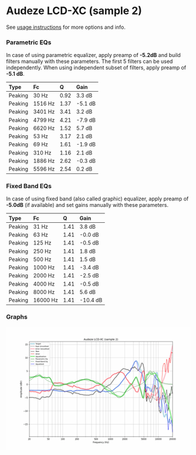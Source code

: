 # Audeze LCD-XC (sample 2)
See [usage instructions](https://github.com/jaakkopasanen/AutoEq#usage) for more options and info.

### Parametric EQs
In case of using parametric equalizer, apply preamp of **-5.2dB** and build filters manually
with these parameters. The first 5 filters can be used independently.
When using independent subset of filters, apply preamp of **-5.1 dB**.

| Type    | Fc      |    Q | Gain    |
|:--------|:--------|:-----|:--------|
| Peaking | 30 Hz   | 0.92 | 3.3 dB  |
| Peaking | 1516 Hz | 1.37 | -5.1 dB |
| Peaking | 3401 Hz | 3.41 | 3.2 dB  |
| Peaking | 4799 Hz | 4.21 | -7.9 dB |
| Peaking | 6620 Hz | 1.52 | 5.7 dB  |
| Peaking | 53 Hz   | 3.17 | 2.1 dB  |
| Peaking | 69 Hz   | 1.61 | -1.9 dB |
| Peaking | 310 Hz  | 1.16 | 2.1 dB  |
| Peaking | 1886 Hz | 2.62 | -0.3 dB |
| Peaking | 5596 Hz | 2.54 | 0.2 dB  |

### Fixed Band EQs
In case of using fixed band (also called graphic) equalizer, apply preamp of **-5.0dB**
(if available) and set gains manually with these parameters.

| Type    | Fc       |    Q | Gain     |
|:--------|:---------|:-----|:---------|
| Peaking | 31 Hz    | 1.41 | 3.8 dB   |
| Peaking | 63 Hz    | 1.41 | -0.0 dB  |
| Peaking | 125 Hz   | 1.41 | -0.5 dB  |
| Peaking | 250 Hz   | 1.41 | 1.8 dB   |
| Peaking | 500 Hz   | 1.41 | 1.5 dB   |
| Peaking | 1000 Hz  | 1.41 | -3.4 dB  |
| Peaking | 2000 Hz  | 1.41 | -2.5 dB  |
| Peaking | 4000 Hz  | 1.41 | -0.5 dB  |
| Peaking | 8000 Hz  | 1.41 | 5.6 dB   |
| Peaking | 16000 Hz | 1.41 | -10.4 dB |

### Graphs
![](./Audeze%20LCD-XC%20(sample%202).png)